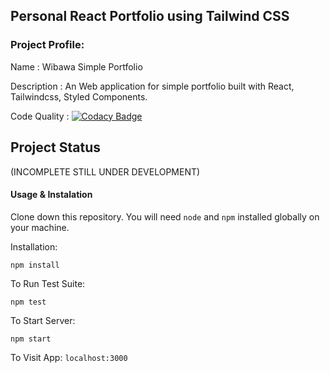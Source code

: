## Personal React Portfolio using Tailwind CSS

### Project Profile:

Name : Wibawa Simple Portfolio

Description : An Web application for simple portfolio built with React, Tailwindcss, Styled Components.

Code Quality : [![Codacy Badge](https://app.codacy.com/project/badge/Grade/7ce02c2910d04b9b98a473feaa324505)](https://www.codacy.com/gh/wibawasuyadnya/webapp-portfolio/dashboard?utm_source=github.com&amp;utm_medium=referral&amp;utm_content=wibawasuyadnya/webapp-portfolio&amp;utm_campaign=Badge_Grade)

## Project Status

(INCOMPLETE STILL UNDER DEVELOPMENT)

#### Usage & Instalation

Clone down this repository. You will need `node` and `npm` installed globally on your machine.  

Installation:

`npm install`  

To Run Test Suite:  

`npm test`  

To Start Server:

`npm start`  

To Visit App: `localhost:3000`
